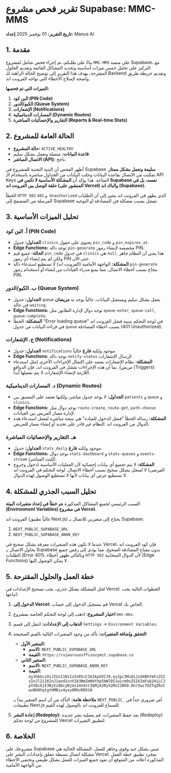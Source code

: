 # تقرير فحص مشروع Supabase: MMC-MMS

**تاريخ التقرير:** 01 نوفمبر 2025
**إعداد:** Manus AI

## 1. مقدمة

بناءً على طلبكم، تم إجراء فحص شامل لمشروع `MMC-MMS` على منصة Supabase، مع التركيز على تحليل خمس ميزات أساسية وتحديد المشاكل القائمة وتقديم الحلول المقترحة. يهدف هذا التقرير إلى توضيح الحالة الراهنة للـ Backend وتقديم خريطة طريق واضحة لإصلاح الأخطاء التي تواجه الفرونت اند.

**الميزات التي تم فحصها:**
1.  **البن كود (PIN Code)**
2.  **الكيو/الدور (Queue System)**
3.  **الإشعارات (Notifications)**
4.  **المسارات الديناميكية (Dynamic Routes)**
5.  **التقارير والإحصائيات المباشرة (Reports & Real-time Stats)**

## 2. الحالة العامة للمشروع

- **حالة المشروع:** `ACTIVE_HEALTHY`
- **قاعدة البيانات:** متصلة وتعمل بشكل سليم.
- **الاتصال المباشر (API):** ناجح.

أظهر الفحص أن البنية التحتية للمشروع في Supabase **سليمة وتعمل بشكل ممتاز**. تمكنت من الاتصال بقاعدة البيانات وجلب البيانات من الجداول مباشرة باستخدام الـ API Keys المتاحة. هذا يؤكد أن **المشكلة الأساسية لا تكمن في Supabase نفسه، بل في حلقة الوصل بين الفرونت اند (المنشور على Vercel) والباك اند (Supabase).**

الخطأ `HTTP 502` و `401 Unauthorized` الذي يظهر في الفرونت اند يشير إلى أن الطلبات المرسلة من المتصفح إلى Supabase تفشل بسبب مشكلة في المصادقة أو التوجيه.

## 3. تحليل الميزات الأساسية

### أ. البن كود (PIN Code)

- **الجداول:** جدول `clinics` يحتوي على حقول `pin_code` و `pin_expires_at`.
- **Edge Functions:** توجد دالة `pin-generate` مخصصة لإنشاء رموز PIN.
- **الحالة:** جميع قيم `pin_code` في جدول `clinics` هي `null`. هذا يعني أن النظام جاهز ولكن لم يتم إنشاء أي رموز PIN حتى الآن.
- **المشكلة:** الواجهة الأمامية (الفرونت اند) لا تستطيع استدعاء دالة `pin-generate` بنجاح بسبب أخطاء الاتصال، مما يمنع مدراء العيادات من إنشاء أو استخدام رموز PIN.

### ب. الكيو/الدور (Queue System)

- **الجداول:** جدول `queue` يعمل بشكل سليم ويستقبل البيانات. حالياً يوجد به **مريضان** في حالة `waiting`.
- **Edge Functions:** توجد دوال لإدارة الطابور مثل `queue-enter`, `queue-call`, `queue-complete`.
- **المشكلة:** الخطأ "Error loading queue" في لوحة التحكم سببه فشل الفرونت اند في قراءة البيانات من جدول `queue` بسبب أخطاء المصادقة (401 Unauthorized).

### ج. الإشعارات (Notifications)

- **الجداول:** جدول `notifications` موجود ولكنه **فارغ** حالياً.
- **Edge Functions:** توجد دالة `notify-status` لإرسال الإشعارات.
- **المشكلة:** نظام الإشعارات يعتمد على اكتمال الإجراءات الأخرى (مثل استدعاء مريض). بما أن هذه الإجراءات تفشل في الفرونت اند، فإن الدوافع (Triggers) اللازمة لإنشاء الإشعارات لا يتم تفعيلها أبداً.

### د. المسارات الديناميكية (Dynamic Routes)

- **الجداول:** لا يوجد جدول مباشر، ولكنها تعتمد على التنسيق بين `patients` و `queue` و `clinics`.
- **Edge Functions:** توجد دوال مثل `route-create`, `route-get`, `path-choose` لإدارة مسار المريض بين العيادات.
- **المشكلة:** رسالة الخطأ "فشل الدخول للعيادة" هي نتيجة مباشرة لفشل استدعاء هذه الدوال من الفرونت اند. النظام غير قادر على تحديد أو إنشاء مسار للمريض.

### هـ. التقارير والإحصائيات المباشرة

- **الجداول:** جدول `stats_daily` موجود ولكنه **فارغ**.
- **Edge Functions:** توجد دوال `stats-dashboard` و `stats-queues` و `events-stream` (للبث المباشر).
- **المشكلة:** لا يتم تجميع أي بيانات إحصائية لأن العمليات الأساسية (دخول وخروج المرضى) لا تُسجل بشكل صحيح بسبب أخطاء الاتصال. لوحة التحكم في الفرونت اند لا تستطيع عرض أي بيانات لأنها لا تستطيع الوصول لهذه الدوال.

## 4. تحليل السبب الجذري للمشكلة

السبب الرئيسي لجميع المشاكل المذكورة هو **خطأ في إعداد متغيرات البيئة (Environment Variables) في مشروع Vercel.**

الفرونت اند (غالباً تطبيق Next.js) يحتاج إلى متغيرين للاتصال بـ Supabase:
1.  `NEXT_PUBLIC_SUPABASE_URL`
2.  `NEXT_PUBLIC_SUPABASE_ANON_KEY`

عندما لا تكون هذه المتغيرات معرفة بشكل صحيح في Vercel، فإن كود الفرونت اند يحاول الاتصال بـ Supabase بدون مفتاح المصادقة الصحيح، مما يؤدي إلى رفض جميع الطلبات (Error 401)، وبالتالي ظهور أخطاء `HTTP 502` لأن الدوال السحابية (Edge Functions) لا يمكن الوصول إليها.

## 5. خطة العمل والحلول المقترحة

لحل المشكلة بشكل جذري، يجب تصحيح الإعدادات في Vercel. الخطوات التالية يجب اتباعها:

1.  **الدخول إلى Vercel:** قم بتسجيل الدخول إلى حساب Vercel الخاص بك.
2.  **اختيار المشروع:** اذهب إلى لوحة التحكم الخاصة بمشروع `mmc-mms`.
3.  **الذهاب إلى الإعدادات:** انتقل إلى قسم `Settings` -> `Environment Variables`.
4.  **التحقق وإضافة المتغيرات:** تأكد من وجود المتغيرات التالية بالقيم الصحيحة:
    - **المتغير الأول:**
      - **الاسم:** `NEXT_PUBLIC_SUPABASE_URL`
      - **القيمة:** `https://rujwuruuosffcxazymit.supabase.co`
    - **المتغير الثاني:**
      - **الاسم:** `NEXT_PUBLIC_SUPABASE_ANON_KEY`
      - **القيمة:** `eyJhbGciOiJIUzI1NiIsInR5cCI6IkpXVCJ9.eyJpc3MiOiJzdXBhYmFzZSIsInJlZiI6InJ1and1cnV1b3NmZmN4YXp5bWl0Iiwicm9sZSI6ImFub24iLCJpYXQiOjE3NjEzODcyNjUsImV4cCI6MjA3Njk2MzI2NX0.HnrSwc7OZTqZRzCwzBH8hqtgtHMBix4yxy0RKvRDX10`

    **ملاحظة هامة:** التأكد من أن اسم المتغير يبدأ بـ `NEXT_PUBLIC_` أمر ضروري جداً في تطبيقات Next.js للسماح للفرونت اند بالوصول لهذه القيم.

5.  **إعادة النشر (Redeploy):** بعد حفظ المتغيرات، قم بعملية نشر جديدة (Redeploy) للمشروع من لوحة تحكم Vercel لتطبيق التغييرات.

## 6. الخلاصة

مشروعك على Supabase مبني بشكل جيد وقوي وجاهز للعمل. المشكلة الحالية هي مشكلة اتصال بسيطة تتعلق بإعدادات النشر على Vercel. بمجرد تطبيق خطة العمل المذكورة أعلاه، من المتوقع أن تعود جميع الميزات للعمل بشكل طبيعي وتختفي الأخطاء من الواجهة الأمامية.
